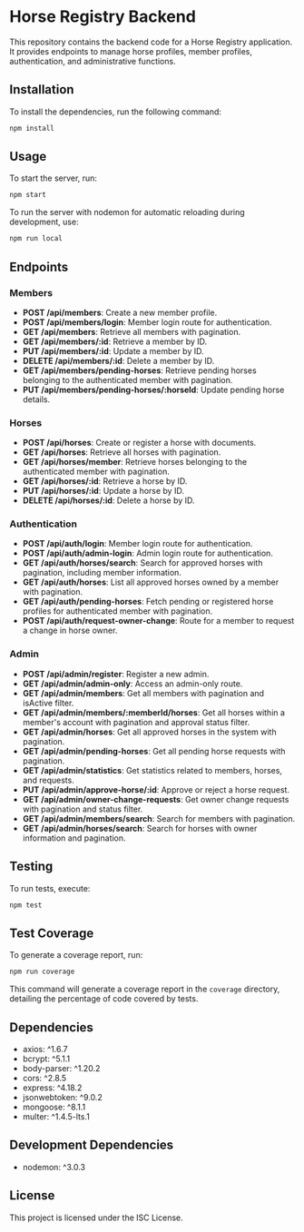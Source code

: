 # Horse Registry Backend

This repository contains the backend code for a Horse Registry application. It provides endpoints to manage horse profiles, member profiles, authentication, and administrative functions.

## Installation

To install the dependencies, run the following command:

```bash
npm install
```

## Usage

To start the server, run:

```bash
npm start
```

To run the server with nodemon for automatic reloading during development, use:

```bash
npm run local
```

## Endpoints

### Members

- **POST /api/members**: Create a new member profile.
- **POST /api/members/login**: Member login route for authentication.
- **GET /api/members**: Retrieve all members with pagination.
- **GET /api/members/:id**: Retrieve a member by ID.
- **PUT /api/members/:id**: Update a member by ID.
- **DELETE /api/members/:id**: Delete a member by ID.
- **GET /api/members/pending-horses**: Retrieve pending horses belonging to the authenticated member with pagination.
- **PUT /api/members/pending-horses/:horseId**: Update pending horse details.

### Horses

- **POST /api/horses**: Create or register a horse with documents.
- **GET /api/horses**: Retrieve all horses with pagination.
- **GET /api/horses/member**: Retrieve horses belonging to the authenticated member with pagination.
- **GET /api/horses/:id**: Retrieve a horse by ID.
- **PUT /api/horses/:id**: Update a horse by ID.
- **DELETE /api/horses/:id**: Delete a horse by ID.

### Authentication

- **POST /api/auth/login**: Member login route for authentication.
- **POST /api/auth/admin-login**: Admin login route for authentication.
- **GET /api/auth/horses/search**: Search for approved horses with pagination, including member information.
- **GET /api/auth/horses**: List all approved horses owned by a member with pagination.
- **GET /api/auth/pending-horses**: Fetch pending or registered horse profiles for authenticated member with pagination.
- **POST /api/auth/request-owner-change**: Route for a member to request a change in horse owner.

### Admin

- **POST /api/admin/register**: Register a new admin.
- **GET /api/admin/admin-only**: Access an admin-only route.
- **GET /api/admin/members**: Get all members with pagination and isActive filter.
- **GET /api/admin/members/:memberId/horses**: Get all horses within a member's account with pagination and approval status filter.
- **GET /api/admin/horses**: Get all approved horses in the system with pagination.
- **GET /api/admin/pending-horses**: Get all pending horse requests with pagination.
- **GET /api/admin/statistics**: Get statistics related to members, horses, and requests.
- **PUT /api/admin/approve-horse/:id**: Approve or reject a horse request.
- **GET /api/admin/owner-change-requests**: Get owner change requests with pagination and status filter.
- **GET /api/admin/members/search**: Search for members with pagination.
- **GET /api/admin/horses/search**: Search for horses with owner information and pagination.

## Testing

To run tests, execute:

```bash
npm test
```

## Test Coverage

To generate a coverage report, run:

```bash
npm run coverage
```

This command will generate a coverage report in the `coverage` directory, detailing the percentage of code covered by tests.

## Dependencies

- axios: ^1.6.7
- bcrypt: ^5.1.1
- body-parser: ^1.20.2
- cors: ^2.8.5
- express: ^4.18.2
- jsonwebtoken: ^9.0.2
- mongoose: ^8.1.1
- multer: ^1.4.5-lts.1

## Development Dependencies

- nodemon: ^3.0.3

## License

This project is licensed under the ISC License.
